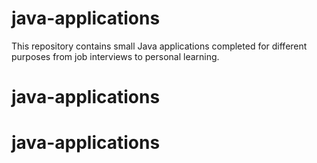 # java-applications
This repository contains small Java applications completed for different purposes from job interviews to personal learning.
# java-applications
# java-applications
